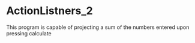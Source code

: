# ActionListners_2
This program is capable of projecting a sum of the numbers entered upon pressing calculate

